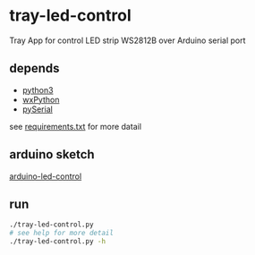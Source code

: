 # tray-led-control

Tray App for control LED strip WS2812B over Arduino serial port

## depends

 * [python3](https://www.python.org/)
 * [wxPython](https://wxpython.org/)
 * [pySerial](https://github.com/pyserial/pyserial)

see [requirements.txt](requirements.txt) for more datail

## arduino sketch

[arduino-led-control](https://github.com/qbbr/arduino-led-control)

## run

```bash
./tray-led-control.py
# see help for more detail
./tray-led-control.py -h
```
